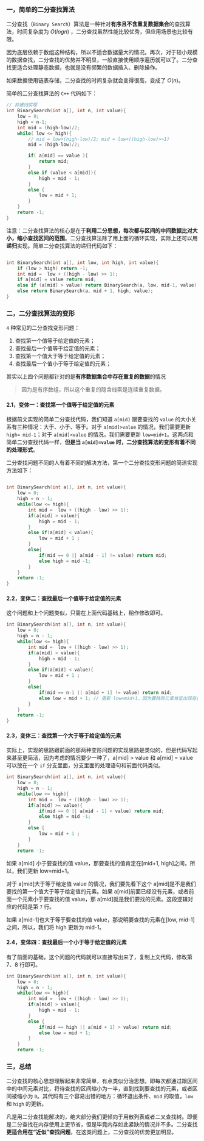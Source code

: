 ### 一，简单的二分查找算法

二分查找（`Binary Search`）算法是一种针对**有序且不含重复数据集合**的查找算法，时间复杂度为 $O(logn)$ ，二分查找虽然性能比较优秀，但应用场景也比较有限。

因为底层依赖于数组这种结构，所以不适合数据量大的情况。再次，对于较小规模的数据查找，二分查找的优势并不明显，一般直接使用顺序遍历就可以了。二分查找更适合处理静态数据，也就是没有频繁的数据插入、删除操作。

如果数据使用链表存储，二分查找的时间复杂就会变得很高，变成了 $O(n)$。

简单的二分查找算法的 `C++` 代码如下：

```CPP
// 非递归实现
int BinarySearch(int a[], int n, int value){
    low = 0;
    high = n-1;
    int mid = (high-low)/2;
    while( low <= high){
        // mid = low+(high-low)/2; mid = low+((high-low)>>1)
        mid = (high-low)/2;

        if( a[mid] == value ){
            return mid;
        }
        else if (value < a[mid]){
            high = mid - 1;
        }
        else {
            low = mid + 1;
        }
    }
    return -1;
}
```

注意：二分查找算法的核心是在于**利用二分思想，每次都与区间的中间数据比对大小，缩小查找区间的范围**。二分查找算法除了用上面的循环实现，实际上还可以用**递归**实现。简单二分查找算法的递归代码如下：

```cpp

int BinarySearch(int a[], int low, int high, int value){
    if (low > high) return -1;
    int mid =  low + ((high - low) >> 1);
    if a[mid] = value return mid;
    else if (a[mid] > value) return BinarySearch(a, low, mid-1, value);
    else return BinarySearch(a, mid + 1, high, value);
}
```

### 二，二分查找算法的变形

`4` 种常见的二分查找变形问题：

1. 查找第一个值等于给定值的元素；
2. 查找最后一个值等于给定值的元素；
3. 查找第一个值大于等于给定值的元素；
4. 查找最后一个值小于等于给定值的元素；

其实以上四个问题都针对的是**有序数据集合中存在重复的数据**的情况
> 因为是有序数组，所以这个重复的隐含线索是连续重复数据。

#### 2.1，变体一：查找第一个值等于给定值的元素

根据前文实现的简单二分查找代码，我们知道 `a[mid]` 跟要查找的 `value` 的大小关系有三种情况：大于、小于、等于。对于 `a[mid]>value` 的情况，我们需要更新 `high= mid-1`；对于 `a[mid]<value` 的情况，我们需要更新 `low=mid+1`。这两点和简单二分查找代码一样，**但是当 `a[mid]=value` 时，二分查找算法的变形有着不同的处理形式**。

二分查找问题不同的人有着不同的解决方法，第一个二分查找变形问题的简洁实现方法如下：

```cpp

int BinarySearch(int a[], int n, int value){
    low = 0;
    high = n - 1;
    while(low <= high){
        int mid =  low + ((high - low) >> 1);
        if(a[mid] > value){
            high = mid - 1;
        }
        else if(a[mid] < value){
            low = mid + 1 ;
        }
        else{
            if(mid == 0 || a[mid - 1] != value) return mid;
            else high = mid -1;
        }
    }
    return -1;
}
```

#### 2.2，变体二：查找最后一个值等于给定值的元素

这个问题和上个问题类似，只需在上面代码基础上，稍作修改即可。

```cpp
int BinarySearch(int a[], int n, int value){
    low = 0;
    high = n - 1;
    while(low <= high){
        int mid =  low + ((high - low) >> 1);
        if(a[mid] > value){
            high = mid - 1;
        }
        else if(a[mid] < value){
            low = mid + 1 ;
        }
        else{
            if(mid == n-1 || a[mid + 1] != value) return mid;
            else low = mid + 1; // 更新 low=mid+1，因为要找的元素肯定出现在[mid+1, high]之间
        }
    }
    return -1;
}
```

#### 2.3，变体三：查找第一个大于等于给定值的元素

实际上，实现的思路跟前面的那两种变形问题的实现思路是类似的，但是代码写起来甚至更简洁，因为考虑的情况要少一种了，a[mid] > value 和 a[mid] = value 可以放在一个 `if` 分支里面，分支里面的处理语句和前面代码类似。

```cpp
int BinarySearch(int a[], int n, int value){
    low = 0;
    high = n - 1;
    while(low <= high){
        int mid =  low + ((high - low) >> 1);
        if(a[mid] >= value){
            if(mid == 0 || a[mid - 1] < value) return mid;
            else high = mid -1;
        }
        else {
            low = mid + 1 ;
        }
    }
    return -1;
```

如果 a[mid] 小于要查找的值 value，那要查找的值肯定在[mid+1, high]之间，所以，我们更新 low=mid+1。

对于 a[mid]大于等于给定值 value 的情况，我们要先看下这个 a[mid]是不是我们要找的第一个值大于等于给定值的元素。如果 a[mid]前面已经没有元素，或者前面一个元素小于要查找的值 value，那 a[mid]就是我们要找的元素。这段逻辑对应的代码是第 `7` 行。

如果 a[mid-1]也大于等于要查找的值 value，那说明要查找的元素在[low, mid-1]之间，所以，我们将 high 更新为 mid-1。

#### 2.4，变体四：查找最后一个小于等于给定值的元素

有了前面的基础，这个问题的代码就可以直接写出来了，复制上文代码，修改第 7、8 行即可。

```cpp
int BinarySearch(int a[], int n, int value){
    low = 0;
    high = n - 1;
    while(low <= high){
        int mid =  low + ((high - low) >> 1);
        if(a[mid] > value){
            high = mid - 1;
        }
        else {
            if(mid == high || a[mid + 1] > value) return mid;
            else low = mid + 1;
        }
    }
    return -1;
```

### 三，总结

二分查找的核心思想理解起来非常简单，有点类似分治思想。即每次都通过跟区间中的中间元素对比，将待查找的区间缩小为一半，直到找到要查找的元素，或者区间被缩小为 `0`。其代码有三个容易出错的地方：循环退出条件、`mid` 的取值，`low` 和 `high` 的更新。

凡是用二分查找能解决的，绝大部分我们更倾向于用散列表或者二叉查找树。即便是二分查找在内存使用上更节省，但是毕竟内存如此紧缺的情况并不多。二分查找**更适合用在“近似”查找问题**，在这类问题上，二分查找的优势更加明显。